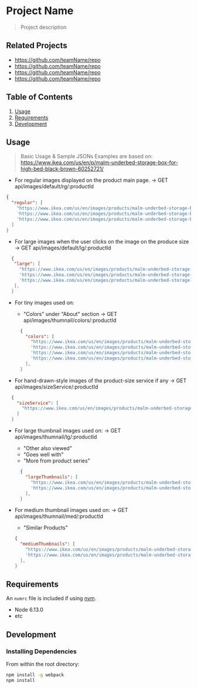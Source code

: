 # Project Name

> Project description

## Related Projects

  - https://github.com/teamName/repo
  - https://github.com/teamName/repo
  - https://github.com/teamName/repo
  - https://github.com/teamName/repo

## Table of Contents

1. [Usage](#Usage)
1. [Requirements](#requirements)
1. [Development](#development)

## Usage

> Basic Usage & Sample JSONs
> Examples are based on: https://www.ikea.com/us/en/p/malm-underbed-storage-box-for-high-bed-black-brown-60252721/

  - For regular images displayed on the product main page.
    -> GET api/images/default/rg/:productId
  ```JSON
  {
    "regular": [
      "https://www.ikea.com/us/en/images/products/malm-underbed-storage-box-for-high-bed-black-brown__0636236_pe697747_s5.jpg?f=xxs',
      'https://www.ikea.com/us/en/images/products/malm-underbed-storage-box-for-high-bed-black-brown__0452609_ph133274_s5.jpg?f=xxs',
      'https://www.ikea.com/us/en/images/products/malm-underbed-storage-box-for-high-bed-black-brown__0735708_pe740106_s5.jpg?f=xxs'
    ]
  }
  ```

  - For large images when the user clicks on the image on the produce size
    -> GET api/images/default/lg/:productId
  ```JSON
    {
     "large": [
       "https://www.ikea.com/us/en/images/products/malm-underbed-storage-box-for-high-bed-black-brown__0636236_pe697747_s5.jpg?f=s',
       'https://www.ikea.com/us/en/images/products/malm-underbed-storage-box-for-high-bed-black-brown__0452609_ph133274_s5.jpg?f=s',
       'https://www.ikea.com/us/en/images/products/malm-underbed-storage-box-for-high-bed-black-brown__0735708_pe740106_s5.jpg?f=s'
     ],
    }
  ```

  - For tiny images used on:
    * "Colors" under "About" section
    -> GET api/images/thumnail/colors/:productId
    ```JSON
      {
        "colors": [
          "https://www.ikea.com/us/en/images/products/malm-underbed-storage-box-for-high-bed-black-brown__0636236_pe697747_s5.jpg?f=xu',
          'https://www.ikea.com/us/en/images/products/malm-underbed-storage-box-for-high-bed-gray-stained__0780033_pe759757_s5.jpg?f=xu',
          'https://www.ikea.com/us/en/images/products/malm-underbed-storage-box-for-high-bed-white__0636233_pe697745_s5.jpg?f=xu',
          'https://www.ikea.com/us/en/images/products/malm-underbed-storage-box-for-high-bed-white-stained-oak-veneer__0636234_pe697749_s5.jpg?f=xu'
        ],
      }
    ```

  - For hand-drawn-style images of the product-size service if any
    -> GET api/images/sizeService/:productId
  ```JSON
    {
      "sizeService": [
        "https://www.ikea.com/us/en/images/products/malm-underbed-storage-box-for-high-bed-black-brown__0722637_pe733678_s5.jpg?f=xxs'
      ]
    }
  ```

  - For large thumbnail images used on:
    -> GET api/images/thumnail/lg/:productId
    * "Other also viewed"
    * "Goes well with"
    * "More from product series"
    ```JSON
      {
        "largeThumbnails": [
          "https://www.ikea.com/us/en/images/products/malm-underbed-storage-box-for-high-bed-black-brown__0636236_pe697747_s5.jpg?f=xxxs',
          'https://www.ikea.com/us/en/images/products/malm-underbed-storage-box-for-high-bed-black-brown__0452609_ph133274_s5.jpg?f=xxxs'
        ],
      }
    ```

  - For medium thumbnail images used on:
    -> GET api/images/thumnail/med/:productId
    * "Similar Products"
    ```JSON
    {
      "mediumThumbnails": [
        "https://www.ikea.com/us/en/images/products/malm-underbed-storage-box-for-high-bed-black-brown__0636236_pe697747_s5.jpg?f=u',
        'https://www.ikea.com/us/en/images/products/malm-underbed-storage-box-for-high-bed-black-brown__0452609_ph133274_s5.jpg?f=u'
      ],
    }
    ```



## Requirements

An `nvmrc` file is included if using [nvm](https://github.com/creationix/nvm).

- Node 6.13.0
- etc

## Development

### Installing Dependencies

From within the root directory:

```sh
npm install -g webpack
npm install
```


